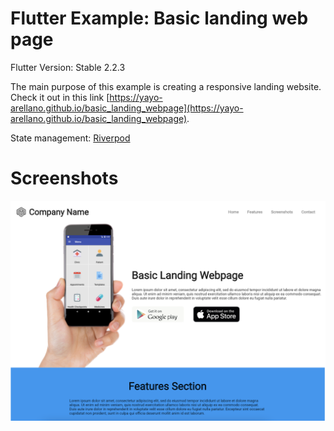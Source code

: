 # Flutter Example: Basic landing web page

Flutter Version: Stable 2.2.3

The main purpose of this example is creating a responsive landing website. Check it out in this link
[https://yayo-arellano.github.io/basic_landing_webpage](https://yayo-arellano.github.io/basic_landing_webpage).

State management: [Riverpod](https://pub.dev/packages/hooks_riverpod)

# Screenshots
![Image 1](https://github.com/Yayo-Arellano/basic_landing_webpage/blob/master/images/Image1.png?raw=true)  

